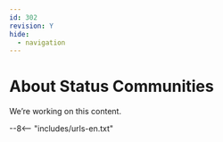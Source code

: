 ```yaml
---
id: 302
revision: Y
hide:
  - navigation
---
```


# About Status Communities

We’re working on this content.

--8<-- "includes/urls-en.txt"